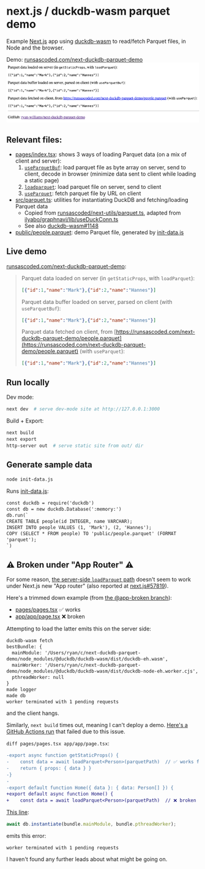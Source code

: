 # next.js / duckdb-wasm parquet demo
Example [Next.js] app using [duckdb-wasm] to read/fetch Parquet files, in Node and the browser.

Demo: [runsascoded.com/next-duckdb-parquet-demo][demo]
[![](public/screenshot.png)][demo]

## Relevant files:
- [pages/index.tsx](pages/index.tsx): shows 3 ways of loading Parquet data (on a mix of client and server):
  1. [`useParquetBuf`]: load parquet file as byte array on server, send to client, decode in browser (minimize data sent to client while loading a static page)
  2. [`loadparquet`]: load parquet file on server, send to client
  3. [`useParquet`]: fetch parquet file by URL on client
- [src/parquet.ts](src/parquet.ts): utilities for instantiating DuckDB and fetching/loading Parquet data
  - Copied from [runsascoded/next-utils/parquet.ts], adapted from [ilyabo/graphnavi/lib/useDuckConn.ts]
  - See also [duckdb-wasm#1148]
- [public/people.parquet](public/people.parquet): demo Parquet file, generated by [init-data.js](init-data.js)

## Live demo
[runsascoded.com/next-duckdb-parquet-demo][demo]:
> Parquet data loaded on server (in `getStaticProps`, with `loadParquet`):
> ```json
> [{"id":1,"name":"Mark"},{"id":2,"name":"Hannes"}]
> ```
> Parquet data buffer loaded on server, parsed on client (with `useParquetBuf`):
> ```json
> [{"id":1,"name":"Mark"},{"id":2,"name":"Hannes"}]
> ```
> Parquet data fetched on client, from [https://runsascoded.com/next-duckdb-parquet-demo/people.parquet](https://runsascoded.com/next-duckdb-parquet-demo/people.parquet) (with `useParquet`):
> ```json
> [{"id":1,"name":"Mark"},{"id":2,"name":"Hannes"}]
> ```

## Run locally
Dev mode:
```bash
next dev  # serve dev-mode site at http://127.0.0.1:3000
```

Build + Export:
```bash
next build
next export
http-server out  # serve static site from out/ dir
```

## Generate sample data
```bash
node init-data.js
```

Runs [init-data.js](init-data.js):
```node
const duckdb = require('duckdb')
const db = new duckdb.Database(':memory:')
db.run(`
CREATE TABLE people(id INTEGER, name VARCHAR);
INSERT INTO people VALUES (1, 'Mark'), (2, 'Hannes');
COPY (SELECT * FROM people) TO 'public/people.parquet' (FORMAT 'parquet');
`)
```

## ⚠️ Broken under "App Router" ⚠️ <a id="broken"></a>

For some reason, [the server-side `loadParquet` path][broken loadParquet] doesn't seem to work under Next.js new "App router" (also reported at [next.js#57819]).

Here's a trimmed down example (from [the @app-broken branch][@app-broken]):

- [pages/pages.tsx] ✅ works
- [app/app/page.tsx] ❌ broken

Attempting to load the latter emits this on the server side:
```
duckdb-wasm fetch
bestBundle: {
  mainModule: '/Users/ryan/c/next-duckdb-parquet-demo/node_modules/@duckdb/duckdb-wasm/dist/duckdb-eh.wasm',
  mainWorker: '/Users/ryan/c/next-duckdb-parquet-demo/node_modules/@duckdb/duckdb-wasm/dist/duckdb-node-eh.worker.cjs',
  pthreadWorker: null
}
made logger
made db
worker terminated with 1 pending requests
```
and the client hangs.

Similarly, `next build` times out, meaning I can't deploy a demo. [Here's a GitHub Actions run][failed GHA] that failed due to this issue.

`diff pages/pages.tsx app/app/page.tsx`:
```diff
-export async function getStaticProps() {
-    const data = await loadParquet<Person>(parquetPath)  // ✅ works fine under pages/
-    return { props: { data } }
-}
-
-export default function Home({ data }: { data: Person[] }) {
+export default async function Home() {
+    const data = await loadParquet<Person>(parquetPath)  // ❌ broken under app/
```

[This line][broken db instantiation line]:

```typescript
await db.instantiate(bundle.mainModule, bundle.pthreadWorker);
```
emits this error:
```
worker terminated with 1 pending requests
```

I haven't found any further leads about what might be going on.


[Next.js]: https://nextjs.org/
[duckdb-wasm]: https://github.com/duckdb/duckdb-wasm
[runsascoded/next-utils/parquet.ts]: https://github.com/runsascoded/next-utils/blob/25af539a1518dcc786de0892f265eb6c0245287a/src/parquet.ts
[ilyabo/graphnavi/lib/useDuckConn.ts]: https://github.com/ilyabo/graphnavi/blob/fd89fe77edd48614cc5a52772b5f9f66b214bbea/lib/useDuckConn.ts
[duckdb-wasm#1148]: https://github.com/duckdb/duckdb-wasm/issues/1148

[`useParquetBuf`]: src/parquet.ts#L132-L144
[`loadparquet`]: src/parquet.ts#L99-L105
[`useParquet`]: src/parquet.ts#L107-L120
[demo]: https://runsascoded.com/next-duckdb-parquet-demo

[pages/pages.tsx]: https://github.com/ryan-williams/next-duckdb-parquet-demo/blob/app-broken/pages/pages.tsx
[app/app/page.tsx]: https://github.com/ryan-williams/next-duckdb-parquet-demo/blob/app-broken/app/app/page.tsx
[@app-broken]: https://github.com/ryan-williams/next-duckdb-parquet-demo/tree/app-broken
[failed GHA]: https://github.com/ryan-williams/next-duckdb-parquet-demo/actions/runs/6708443526/job/18229259080

[broken db instantiation line]: https://github.com/ryan-williams/next-duckdb-parquet-demo/blob/app-broken/src/load-parquet.ts#L43
[broken loadParquet]: https://github.com/ryan-williams/next-duckdb-parquet-demo/blob/app-broken/src/parquet.ts#L66-L72
[next.js#57819]: https://github.com/vercel/next.js/discussions/57819
